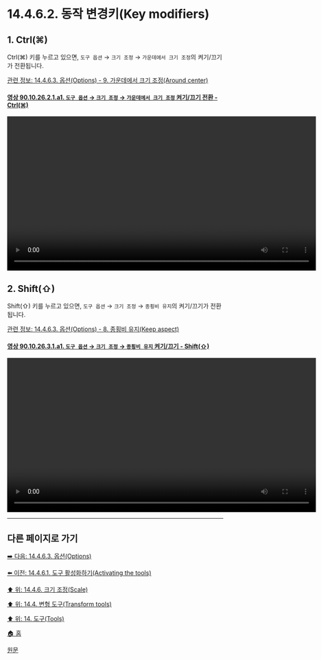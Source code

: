 # 14.4.6.2. 동작 변경키(Key modifiers)

<a id="14-04-06-02-s1"></a>

## 1. Ctrl(⌘)
Ctrl(⌘) 키를 누르고 있으면, `도구 옵션` → `크기 조정` → `가운데에서 크기 조정`의 켜기/끄기가 전환됩니다.

[관련 정보: 14.4.6.3. 옵션(Options) - 9. 가운데에서 크기 조정(Around center)](./14-04-06-03-options.md#14-04-06-03-s9)

<a id="90-10-26-02-01-a1"></a>

#### [영상 90.10.26.2.1.a1. `도구 옵션` → `크기 조정` → `가운데에서 크기 조정` 켜기/끄기 전환 - Ctrl(⌘)](./90-10-26-02-01-toggle_around_center.md#90-10-26-02-01-a1)
<video controls="controls" width="720" src="https://github.com/wonder13662/gimp/assets/15767104/81b0a98a-a187-478c-8737-dcdc9064de3c"></video>

<a id="14-04-06-02-s2"></a>

## 2. Shift(⇧)
Shift(⇧) 키를 누르고 있으면, `도구 옵션` → `크기 조정` → `종횡비 유지`의 켜기/끄기가 전환됩니다. 

[관련 정보: 14.4.6.3. 옵션(Options) - 8. 종횡비 유지(Keep aspect)](./14-04-06-03-options.md#14-04-06-03-s8)

<a id="90-10-26-03-01-a1"></a>

#### [영상 90.10.26.3.1.a1. `도구 옵션` → `크기 조정` → `종횡비 유지` 켜기/끄기 - Shift(⇧)](./90-10-26-03-01-toggle_keep_aspect.md#90-10-24-03-01-a1)
<video controls="controls" width="720" src="https://github.com/wonder13662/gimp/assets/15767104/5ad9111d-1fb2-41ee-8e27-2961502bf047"></video>

***

## 다른 페이지로 가기

[➡️ 다음: 14.4.6.3. 옵션(Options)](./14-04-06-03-options.md)

[⬅️ 이전: 14.4.6.1. 도구 활성화하기(Activating the tools)](./14-04-06-01-activating_the_tool.md)

[⬆️ 위: 14.4.6. 크기 조정(Scale)](./14-04-06-00-scale.md)

[⬆️ 위: 14.4. 변형 도구(Transform tools)](./14-04-00-transform-tools.md)

[⬆️ 위: 14. 도구(Tools)](./14-00-tools.md)

[🏠 홈](./00-home.md)

[원문](https://docs.gimp.org/2.10/ko/gimp-tool-scale.html#idm15464)